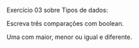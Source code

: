 Exercício 03 sobre Tipos de dados:

Escreva três comparações com boolean.

Uma com maior, menor ou igual e diferente.
